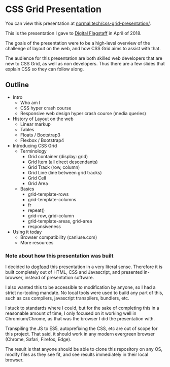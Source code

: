 # CSS Grid Presentation

You can view this presentation at [normal.tech/css-grid-presentation/](http://www.normal.tech/css-grid-presentation/).

This is the presentation I gave to [Digital Flagstaff](http://digitalflagstaff.com/) in April of 2018.

The goals of the presentation were to be a high-level overview of the challenge of layout on the web,
and how CSS Grid aims to assist with that.

The audience for this presentation are both skilled web developers that are new to CSS Grid, as well as non developers.
Thus there are a few slides that explain CSS so they can follow along.

## Outline

- Intro
    - Who am I
    - CSS hyper crash course
    - Responsive web design hyper crash course (media queries)
- History of Layout on the web
    - Linear markup
    - Tables
    - Floats / Bootstrap3
    - Flexbox / Bootstrap4
- Introducing CSS Grid
    - Terminology
        - Grid container (display: grid)
        - Grid Item (all direct descendants)
        - Grid Track (row, column)
        - Grid Line (line between grid tracks)
        - Grid Cell
        - Grid Area
    - Basics
        - grid-template-rows
        - grid-template-columns
        - fr
        - repeat()
        - grid-row, grid-column
        - grid-template-areas, grid-area
        - responsiveness
- Using it today
    - Browser compatibility (caniuse.com)
    - More resources
    

### Note about how this presentation was built

I decided to [dogfood](https://en.wikipedia.org/wiki/Eating_your_own_dog_food) this presentation in a very literal sense.
Therefore it is built completely out of HTML, CSS and Javascript, and presented in-browser, instead of presentation software.

I also wanted this to be accessible to modification by anyone, so I had a strict no-tooling mandate.
No local tools were used to build any part of this, such as css compilers, javascript transpilers, bundlers, etc.

I stuck to standards where I could, but for the sake of completing this in a reasonable amount of time,
I only focused on it working well in Chromium/Chrome, as that was the browser I did the presentation with.

Transpiling the JS to ES5, autoprefixing the CSS, etc are out of scope for this project.
That said, it should work in any modern evergreen browser (Chrome, Safari, Firefox, Edge).

The result is that anyone should be able to clone this repository on any OS, modify files as they see fit,
and see results immediately in their local browser.

